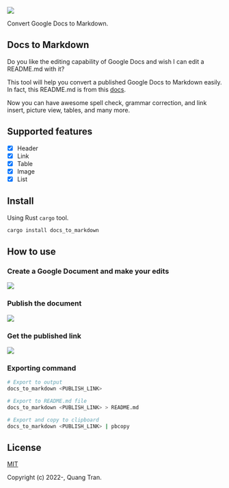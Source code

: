 ![](https://lh6.googleusercontent.com/fS5TzPP94P7LIsX66TGJA1400AT_6DJPvppPhttfvww9E69GOQYEdHDpu_Hk_RWu6QTEWXYFpBb-DqKSnvPswe6IikQ4IhOMagoV5_j-ZXZR1yPqYGah5dXZy4fawPysX8BI2BCU_Dj0manC0hHKRUrFOmmskQzT92GylEqLuzxTPadbOBh2x3Q)

Convert Google Docs to Markdown.

Docs to Markdown
---

Do you like the editing capability of Google Docs and wish I can edit a README.md with it?

This tool will help you convert a published Google Docs to Markdown easily. In fact, this README.md is from this [docs](https://docs.google.com/document/d/e/2PACX-1vTL6dR4i900OLQUeTDs40RD2nPI-yyLzkvMgcDxzNWOkJVlVzpprHqS8Qgp-LGccMOHVwCw76SEQXR5/pub).

Now you can have awesome spell check, grammar correction, and link insert, picture view, tables, and many more.

Supported features
---

- [x] Header
- [x] Link
- [x] Table
- [x] Image
- [x] List

Install
---

Using Rust `cargo` tool.

```bash
cargo install docs_to_markdown
```

How to use
---

### Create a Google Document and make your edits


![](https://lh6.googleusercontent.com/SRBlMUGwJZy8DhLsqXG60c9JB47Zp8cMtZnyER6kIptroBD1YNk5Q0YuBU45FvsFmyrr919ONsoi-4WLqmxPLJuSVn5-6ZnVsdmpeuemLr6u5AhxE-Edo9rn3OZM9ivE0IjlCScW0uVjG1qJJQvKqFISqPz9XpbVob_dSqUoQHOX25FhIPGbrwE)

### Publish the document


![](https://lh5.googleusercontent.com/KekGHks3O-OTD58yZYQ5T-91KdP9LxAKitt1vMoLlz2o4z7R9VpRRknr7qwvhUENelGlml7AgQcxBRoS6TTrCeAV81fRZ0Phr5Vx9Z6l5e0jVwgkPhoC6dzU45YxGCNMd8E3Dk9WcIb0hUG9g97rH5gRMQO_e-SlfNXRdHkyP0Od5awUkMTNAFY)

### Get the published link


![](https://lh6.googleusercontent.com/DRpmVzFJiRldXOV3rK0s6TbqRmpMRmsfzTJrIoNkKbdNQiOHSzgAE48x1E7lND7lW6PKlhMy7bkqWZcwPmERCB_nLwPVp-MQbtQQBfFXuFaqwx_W42VouXdFX42haQYvxTmamtq9on22QNFf0td1ojAu9PZ0HUFtvS3mcCNM00QYLmyXnqlnSKs)

### Exporting command


```bash
# Export to output
docs_to_markdown <PUBLISH_LINK>

# Export to README.md file
docs_to_markdown <PUBLISH_LINK> > README.md

# Export and copy to clipboard
docs_to_markdown <PUBLISH_LINK> | pbcopy
```

License
---

[MIT](https://opensource.org/licenses/MIT)

Copyright (c) 2022-, Quang Tran.
